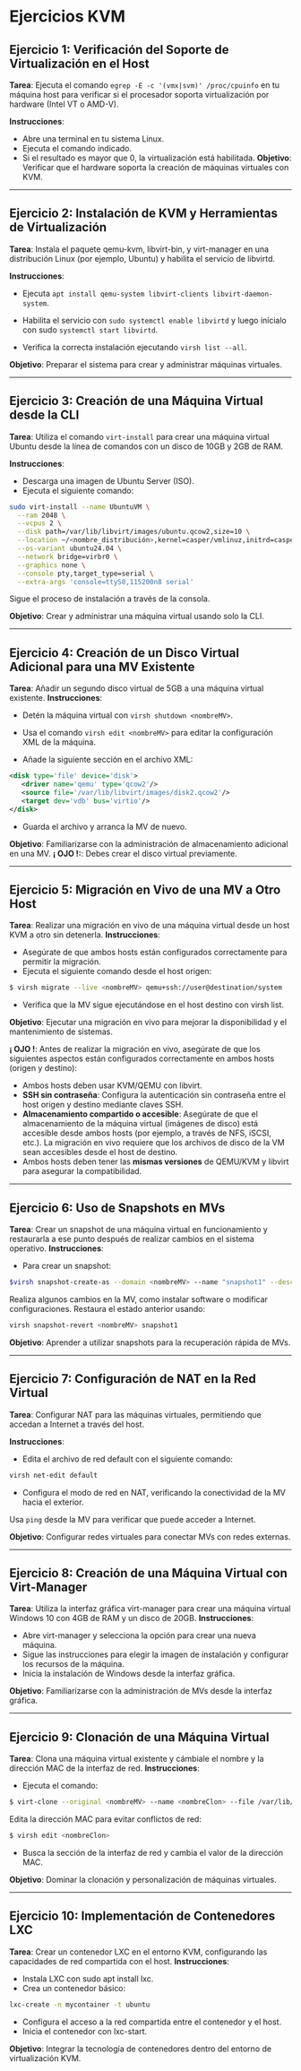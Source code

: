 # Ejercicios KVM

## Ejercicio 1: Verificación del Soporte de Virtualización en el Host
**Tarea**: Ejecuta el comando `egrep -E -c '(vmx|svm)' /proc/cpuinfo` en tu máquina host para verificar si el procesador soporta virtualización por hardware (Intel VT o AMD-V).

**Instrucciones**:

- Abre una terminal en tu sistema Linux.
- Ejecuta el comando indicado.
- Si el resultado es mayor que 0, la virtualización está habilitada.
 **Objetivo**: Verificar que el hardware soporta la creación de máquinas virtuales con KVM.

---
## Ejercicio 2: Instalación de KVM y Herramientas de Virtualización
**Tarea**: Instala el paquete qemu-kvm, libvirt-bin, y virt-manager en una distribución Linux (por ejemplo, Ubuntu) y habilita el servicio de libvirtd.

**Instrucciones**:

- Ejecuta `apt install qemu-system libvirt-clients libvirt-daemon-system`.

- Habilita el servicio con `sudo systemctl enable libvirtd` y luego inícialo con sudo `systemctl start libvirtd`.

- Verifica la correcta instalación ejecutando `virsh list --all`.

**Objetivo**: Preparar el sistema para crear y administrar máquinas virtuales.

---
## Ejercicio 3: Creación de una Máquina Virtual desde la CLI

**Tarea**: Utiliza el comando `virt-install` para crear una máquina virtual Ubuntu desde la línea de comandos con un disco de 10GB y 2GB de RAM.

**Instrucciones**:

- Descarga una imagen de Ubuntu Server (ISO).
- Ejecuta el siguiente comando:

```bash
sudo virt-install --name UbuntuVM \
  --ram 2048 \
  --vcpus 2 \
  --disk path=/var/lib/libvirt/images/ubuntu.qcow2,size=10 \
  --location ~/<nombre_distribución>,kernel=casper/vmlinuz,initrd=casper/initrd \
  --os-variant ubuntu24.04 \
  --network bridge=virbr0 \
  --graphics none \
  --console pty,target_type=serial \
  --extra-args 'console=ttyS0,115200n8 serial'
```

Sigue el proceso de instalación a través de la consola.

**Objetivo**: Crear y administrar una máquina virtual usando solo la CLI.

---

## Ejercicio 4: Creación de un Disco Virtual Adicional para una MV Existente

**Tarea**: Añadir un segundo disco virtual de 5GB a una máquina virtual existente.
**Instrucciones**:

- Detén la máquina virtual con `virsh shutdown <nombreMV>`.

- Usa el comando `virsh edit <nombreMV>` para editar la configuración XML de la máquina.

- Añade la siguiente sección en el archivo XML:

```xml
<disk type='file' device='disk'>
   <driver name='qemu' type='qcow2'/>
   <source file='/var/lib/libvirt/images/disk2.qcow2'/>
   <target dev='vdb' bus='virtio'/>
</disk>
```
- Guarda el archivo y arranca la MV de nuevo.

**Objetivo**: Familiarizarse con la administración de almacenamiento adicional en una MV.
**¡ OJO !:**: Debes crear el disco virtual previamente. 

---

## Ejercicio 5: Migración en Vivo de una MV a Otro Host

**Tarea**: Realizar una migración en vivo de una máquina virtual desde un host KVM a otro sin detenerla.
**Instrucciones**:
- Asegúrate de que ambos hosts están configurados correctamente para permitir la migración.
- Ejecuta el siguiente comando desde el host origen:

```bash
$ virsh migrate --live <nombreMV> qemu+ssh://user@destination/system
```
- Verifica que la MV sigue ejecutándose en el host destino con virsh list.

**Objetivo**: Ejecutar una migración en vivo para mejorar la disponibilidad y el mantenimiento de sistemas.

**¡ OJO !**: Antes de realizar la migración en vivo, asegúrate de que los siguientes aspectos están configurados correctamente en ambos hosts (origen y destino):

- Ambos hosts deben usar KVM/QEMU con libvirt.
- **SSH sin contraseña**: Configura la autenticación sin contraseña entre el host origen y destino mediante claves SSH.
- **Almacenamiento compartido o accesible**: Asegúrate de que el almacenamiento de la máquina virtual (imágenes de disco) está accesible desde ambos hosts (por ejemplo, a través de NFS, iSCSI, etc.). La migración en vivo requiere que los archivos de disco de la VM sean accesibles desde el host de destino.
- Ambos hosts deben tener las **mismas versiones** de QEMU/KVM y libvirt para asegurar la compatibilidad.

---

## Ejercicio 6: Uso de Snapshots en MVs

**Tarea**: Crear un snapshot de una máquina virtual en funcionamiento y restaurarla a ese punto después de realizar cambios en el sistema operativo.
**Instrucciones**:

- Para crear un snapshot:

```bash
$virsh snapshot-create-as --domain <nombreMV> --name "snapshot1" --description "Estado limpio antes de actualizaciones"
```
Realiza algunos cambios en la MV, como instalar software o modificar configuraciones.
Restaura el estado anterior usando:

```bash
virsh snapshot-revert <nombreMV> snapshot1
```
**Objetivo**: Aprender a utilizar snapshots para la recuperación rápida de MVs.

---

## Ejercicio 7: Configuración de NAT en la Red Virtual

**Tarea**: Configurar NAT para las máquinas virtuales, permitiendo que accedan a Internet a través del host.

**Instrucciones**:

- Edita el archivo de red default con el siguiente comando:
```bash
virsh net-edit default
```
- Configura el modo de red en NAT, verificando la conectividad de la MV hacia el exterior.

Usa `ping` desde la MV para verificar que puede acceder a Internet.

**Objetivo**: Configurar redes virtuales para conectar MVs con redes externas.

---

## Ejercicio 8: Creación de una Máquina Virtual con Virt-Manager

**Tarea**: Utiliza la interfaz gráfica virt-manager para crear una máquina virtual Windows 10 con 4GB de RAM y un disco de 20GB.
**Instrucciones**:

- Abre virt-manager y selecciona la opción para crear una nueva máquina.
- Sigue las instrucciones para elegir la imagen de instalación y configurar los recursos de la máquina.
- Inicia la instalación de Windows desde la interfaz gráfica.

**Objetivo**: Familiarizarse con la administración de MVs desde la interfaz gráfica.

---

## Ejercicio 9: Clonación de una Máquina Virtual

**Tarea**: Clona una máquina virtual existente y cámbiale el nombre y la dirección MAC de la interfaz de red.
**Instrucciones**:

- Ejecuta el comando:
```bash
$ virt-clone --original <nombreMV> --name <nombreClon> --file /var/lib/libvirt/images/<nombreClon>.qcow2
```
Edita la dirección MAC para evitar conflictos de red:

```bash
$ virsh edit <nombreClon>
```
- Busca la sección de la interfaz de red y cambia el valor de la dirección MAC.

**Objetivo**: Dominar la clonación y personalización de máquinas virtuales.

---

## Ejercicio 10: Implementación de Contenedores LXC
**Tarea**: Crear un contenedor LXC en el entorno KVM, configurando las capacidades de red compartida con el host.
**Instrucciones**:
- Instala LXC con sudo apt install lxc.
- Crea un contenedor básico:
```bash
lxc-create -n mycontainer -t ubuntu
```
- Configura el acceso a la red compartida entre el contenedor y el host.
- Inicia el contenedor con lxc-start.

**Objetivo**: Integrar la tecnología de contenedores dentro del entorno de virtualización KVM.

